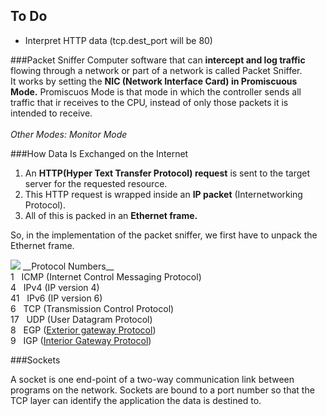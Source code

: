 ## To Do

- Interpret HTTP data (tcp.dest_port will be 80)

###Packet Sniffer
Computer software that can __intercept and log traffic__ flowing through a network or part of a network is called 
Packet Sniffer.
<br />
It works by setting the __NIC (Network Interface Card) in Promiscuous Mode.__
Promiscuos Mode is that mode in which the controller sends all traffic that ir receives to the CPU, instead of only those packets it is intended to receive.
<br /><br />
_Other Modes: Monitor Mode_

###How Data Is Exchanged on the Internet

1.	An __HTTP(Hyper Text Transfer Protocol) request__ is sent to the target server for the requested resource.
2.	This HTTP request is wrapped inside an __IP packet__ (Internetworking Protocol).
3.	All of this is packed in an __Ethernet frame.__

So, in the implementation of the packet sniffer, we first have to unpack the Ethernet frame.

<img src="Other/ethernet_frame.png">
__Protocol Numbers__<br/>
1 		&nbsp;&nbsp;ICMP (Internet Control Messaging Protocol)<br/>
4		&nbsp;&nbsp;IPv4 (IP version 4)<br/>
41		&nbsp;&nbsp;IPv6 (IP version 6)<br/>
6		&nbsp;&nbsp;TCP (Transmission Control Protocol)<br/>
17		&nbsp;&nbsp;UDP (User Datagram Protocol)<br/>
8 		&nbsp;&nbsp;EGP (<a href="https://en.wikipedia.org/wiki/Exterior_Gateway_Protocol">Exterior gateway Protocol</a>)<br/>
9		&nbsp;&nbsp;IGP (<a href="https://en.wikipedia.org/wiki/Interior_gateway_protocol">Interior Gateway Protocol</a>)<br/>


###Sockets

A socket is one end-point of a two-way communication link between programs on the network. Sockets are bound to a port number so that the TCP layer can identify the application the data is destined to. 





















